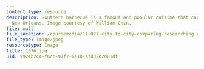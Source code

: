 ```yaml
---
content_type: resource
description: Southern barbecue is a famous and popular cuisine that can be found in
  New Orleans. Image courtesy of William Chin.
file: null
file_location: /coursemedia/11-027-city-to-city-comparing-researching-and-writing-about-cities-new-orleans-spring-2011/9924b2c4f6cc97f76a10afd32d2d81df_1076.jpg
file_type: image/jpeg
resourcetype: Image
title: 1076.jpg
uid: 9924b2c4-f6cc-97f7-6a10-afd32d2d81df
---
```

